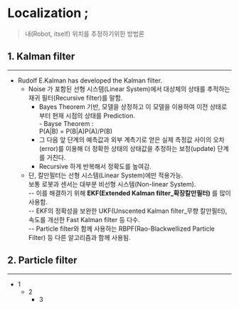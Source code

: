 
Localization ; 
=============
>내(Robot, itself) 위치를 추정하기위한 방법론  

## 1. Kalman filter
-------------
* Rudolf E.Kalman has developed the Kalman filter.
  - Noise 가 포함된 선형 시스템(Linear System)에서 대상체의 상태를 추적하는 재귀 필터(Recursive filter)를 말함.
    + Bayes Theorem 기반, 모델을 상정하고 이 모델을 이용하여 이전 상태로부터 현재 시점의 상태를 Prediction.  
           - Bayse Theorem :  
               P(A|B) = P(B|A)P(A)/P(B)
    + 그 다음 앞 단계의 예측값과 외부 계측기로 얻은 실제 측정값 사이의 오차(error)를 이용해 더 정확한 상태의 상태값을 추정하는 보정(update) 단계를 거친다.
    + Recursive 하게 반복해서 정확도를 높여감.
  - 단, 칼만필터는 선형 시스템(Linear System)에만 적용가능.  
  보통 로봇과 센서는 대부분 비선형 시스템(Non-linear System).  
  -- 이를 해결하기 위해  **EKF(Extended Kalman filter_확장칼만필터)** 를 많이 사용함.  
  -- EKF의 정확성을 보완한 UKF(Unscented Kalman filter_무향 칼만필터), 속도를 개선한 Fast Kalman filter 등 다수.  
  -- Particle filter와 함께 사용하는 RBPF(Rao-Blackwellized Particle Filter) 등 다른 알고리즘과 함께 사용됨.

## 2. Particle filter
-------------

* 1
    - 2
    	+ 3
